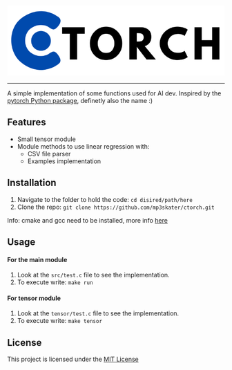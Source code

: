 <div align="center">
  <img src="logo.svg" width="600" alt="Logo"/>
</div>

---

A simple implementation of some functions used for AI dev.
Inspired by the [pytorch Python package](https://github.com/pytorch/pytorch), definetly also the name :)

## Features
- Small tensor module
- Module methods to use linear regression with:
  - CSV file parser
  - Examples implementation

## Installation
1. Navigate to the folder to hold the code: `cd disired/path/here`
2. Clone the repo: `git clone https://github.com/mp3skater/ctorch.git`

Info: cmake and gcc need to be installed, more info [here](https://www3.ntu.edu.sg/home/ehchua/programming/cpp/gcc_make.html)

## Usage
#### For the main module
1. Look at the `src/test.c` file to see the implementation.
2. To execute write: `make run`

#### For tensor module
1. Look at the `tensor/test.c` file to see the implementation.
2. To execute write: `make tensor`

## License
This project is licensed under the [MIT License](LICENSE.md)
